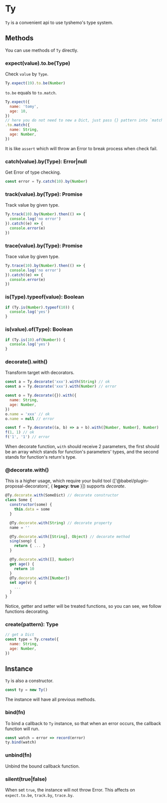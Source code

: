 # Ty

`Ty` is a convenient api to use tyshemo's type system.

## Methods

You can use methods of `Ty` directly.

### expect(value).to.be(Type)

Check `value` by `Type`.

```js
Ty.expect(19).to.be(Number)
```

`to.be` equals to `to.match`.

```js
Ty.expect({
  name: 'tomy',
  age: 10,
})
// here you do not need to new a Dict, just pass {} pattern into `match`
.to.match({
  name: String,
  age: Number,
})
```

It is like `assert` which will throw an Error to break process when check fail.

### catch(value).by(Type): Error|null

Get Error of type checking.

```js
const error = Ty.catch(10).by(Number)
```

### track(value).by(Type): Promise

Track value by given type.

```js
Ty.track(10).by(Number).then(() => {
  console.log('no error')
}).catch((e) => {
  console.error(e)
})
```

### trace(value).by(Type): Promise

Trace value by given type.

```js
Ty.trace(10).by(Number).then(() => {
  console.log('no error')
}).catch((e) => {
  console.error(e)
})
```

### is(Type).typeof(value): Boolean

```js
if (Ty.is(Number).typeof(10)) {
  console.log('yes')
}
```

### is(value).of(Type): Boolean

```js
if (Ty.is(10).of(Number)) {
  console.log('yes')
}
```


### decorate().with()

Transform target with decorators.

```js
const a = Ty.decorate('xxx').with(String) // ok
const a = Ty.decorate('xxx').with(Number) // error

const o = Ty.decorate({}).with({
  name: String,
  age: Number,
})
o.name = 'xxx' // ok
o.name = null // error

const f = Ty.decorate((a, b) => a + b).with([Number, Number], Number)
f(1, 1) // ok
f('1', '1') // error
```

When decorate function, `with` should receive 2 parameters, the first should be an array which stands for function's parameters' types, and the second stands for function's return's type.

### @decorate.with()

This is a higher usage, which require your build tool (['@babel/plugin-proposal-decorators', { **legacy: true** }]) supports *decorate*.

```js
@Ty.decorate.with(SomeDict) // decorate constructor
class Some {
  constructor(some) {
    this.data = some
  }

  @Ty.decorate.with(String) // decorate property
  name = ''

  @Ty.decorate.with([String], Object) // decorate method
  sing(song) {
    return { ... }
  }

  @Ty.decorate.with([], Number)
  get age() {
    return 10
  }
  @Ty.decorate.with([Number])
  set age(v) {
    ...
  }
}
```

Notice, getter and setter will be treated functions, so you can see, we follow functions decorating.

### create(pattern): Type

```js
// get a Dict
const type = Ty.create({
  name: String,
  age: Number,
})
```

## Instance

`Ty` is also a constructor.

```js
const ty = new Ty()
```

The instance will have all previous methods.

### bind(fn)

To bind a callback to `Ty` instance, so that when an error occurs, the callback function will run.

```js
const watch = error => record(error)
ty.bind(watch)
```

### unbind(fn)

Unbind the bound callback function.

### silent(true|false)

When set `true`, the instance will not throw Error. This affects on `expect.to.be`, `track.by`, `trace.by`.
